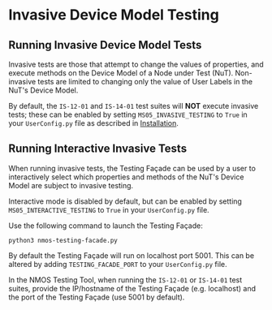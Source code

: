 # Invasive Device Model Testing

## Running Invasive Device Model Tests

Invasive tests are those that attempt to change the values of properties, and execute methods on the Device Model of a Node under Test (NuT).
Non-invasive tests are limited to changing only the value of User Labels in the NuT's Device Model.

By default, the `IS-12-01` and `IS-14-01` test suites will __NOT__ execute invasive tests; these can be enabled by setting `MS05_INVASIVE_TESTING` to `True` in your `UserConfig.py` file as described in [Installation](1.0.%20Installation.md).

## Running Interactive Invasive Tests

When running invasive tests, the Testing Façade can be used by a user to interactively select which properties and methods of the NuT's Device Model are subject to invasive testing.

Interactive mode is disabled by default, but can be enabled by setting `MS05_INTERACTIVE_TESTING` to `True` in your `UserConfig.py` file.

Use the following command to launch the Testing Façade:

```shell
python3 nmos-testing-facade.py
```

By default the Testing Façade will run on localhost port 5001. This can be altered by adding `TESTING_FACADE_PORT` to your `UserConfig.py` file.

In the NMOS Testing Tool, when running the `IS-12-01` or `IS-14-01` test suites, provide the IP/hostname of the Testing Façade (e.g. localhost) and the port of the Testing Façade (use 5001 by default).
